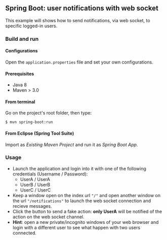 ## Spring Boot: user notifications with web socket ##

This example will shows how to send notifications, via web socket, to specific logged-in users.

### Build and run

#### Configurations

Open the `application.properties` file and set your own configurations.

#### Prerequisites

- Java 8
- Maven > 3.0

#### From terminal

Go on the project's root folder, then type:

    $ mvn spring-boot:run

#### From Eclipse (Spring Tool Suite)

Import as *Existing Maven Project* and run it as *Spring Boot App*.


### Usage

- Launch the application and login into it with one of the following credentials (Username / Password):
    * UserA / UserA
    * UserB / UserB
    * UserC / UserC
- Keep a window open on the index url `"/"` and open another window on the url
  `"/notifications"` to launch the web socket connection and recieve messages.
- Click the button to send a fake action: **only UserA** will be notified of
  the action on the web socket channel.
- **Hint**: open a new private/incognito windows of your web browser and login 
  with a different user to see what happen with two users connected.

